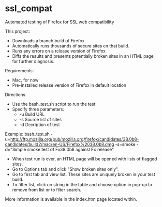 # ssl_compat
Automated testing of Firefox for SSL web compatibility

This project:
* Downloads a branch build of Firefox.
* Automatically runs thousands of secure sites on that build.
* Runs any errors on a release version of Firefox. 
* Diffs the results and presents potentially broken sites in an HTML page for further diagnosis.

Requirements:
* Mac, for now
* Pre-installed release version of Firefox in default location


Directions:
* Use the bash_test.sh script to run the test
* Specify three parameters:
  * -u Build URL
  * -s Source list of sites
  * -d Decription of test

Example:
bash_test.sh -u=http://ftp.mozilla.org/pub/mozilla.org/firefox/candidates/38.0b8-candidates/build2/mac/en-US/Firefox%2038.0b8.dmg -s=smoke -d="Simple smoke test of Fx38.0b8 against Fx release"

* When test run is over, an HTML page will be opened with lists of flagged sites.
* Go to Options tab and click "Show broken sites only".
* Go to first tab and view list. These sites are uniquely broken in your test build.
* To filter list, click on string in the table and choose option in pop-up to remove from list or to filter search.


More information is available in the index.htm page located within.



